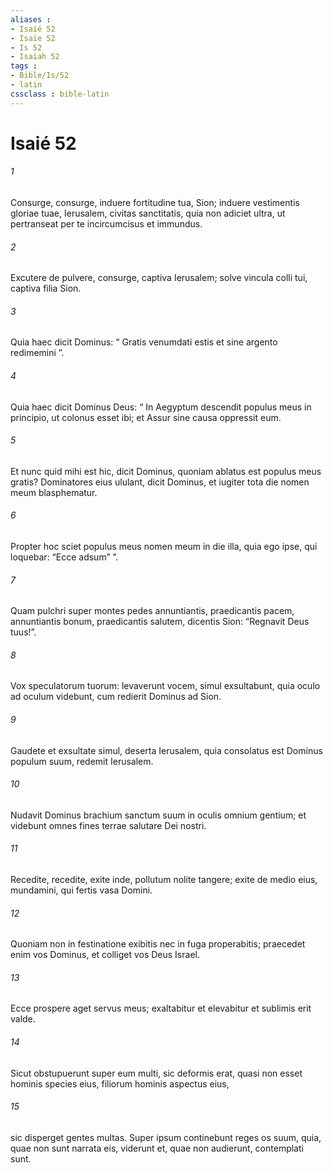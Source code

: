 ```yaml
---
aliases : 
- Isaié 52
- Isaïe 52
- Is 52
- Isaiah 52
tags : 
- Bible/Is/52
- latin
cssclass : bible-latin
---
```


# Isaié 52

###### 1
Consurge, consurge, induere fortitudine tua, Sion; induere vestimentis gloriae tuae, Ierusalem, civitas sanctitatis, quia non adiciet ultra, ut pertranseat per te incircumcisus et immundus.
###### 2
Excutere de pulvere, consurge, captiva Ierusalem; solve vincula colli tui, captiva filia Sion.
###### 3
Quia haec dicit Dominus: “ Gratis venumdati estis et sine argento redimemini ”. 
###### 4
Quia haec dicit Dominus Deus: “ In Aegyptum descendit populus meus in principio, ut colonus esset ibi; et Assur sine causa oppressit eum. 
###### 5
Et nunc quid mihi est hic, dicit Dominus, quoniam ablatus est populus meus gratis? Dominatores eius ululant, dicit Dominus, et iugiter tota die nomen meum blasphematur. 
###### 6
Propter hoc sciet populus meus nomen meum in die illa, quia ego ipse, qui loquebar: “Ecce adsum” ”.
###### 7
Quam pulchri super montes pedes annuntiantis, praedicantis pacem, annuntiantis bonum, praedicantis salutem, dicentis Sion: “Regnavit Deus tuus!”.
###### 8
Vox speculatorum tuorum: levaverunt vocem, simul exsultabunt, quia oculo ad oculum videbunt, cum redierit Dominus ad Sion.
###### 9
Gaudete et exsultate simul, deserta Ierusalem, quia consolatus est Dominus populum suum, redemit Ierusalem.
###### 10
Nudavit Dominus brachium sanctum suum in oculis omnium gentium; et videbunt omnes fines terrae salutare Dei nostri.
###### 11
Recedite, recedite, exite inde, pollutum nolite tangere; exite de medio eius, mundamini, qui fertis vasa Domini.
###### 12
Quoniam non in festinatione exibitis nec in fuga properabitis; praecedet enim vos Dominus, et colliget vos Deus Israel.
###### 13
Ecce prospere aget servus meus; exaltabitur et elevabitur et sublimis erit valde.
###### 14
Sicut obstupuerunt super eum multi, sic deformis erat, quasi non esset hominis species eius, filiorum hominis aspectus eius,
###### 15
sic disperget gentes multas. Super ipsum continebunt reges os suum, quia, quae non sunt narrata eis, viderunt et, quae non audierunt, contemplati sunt.
